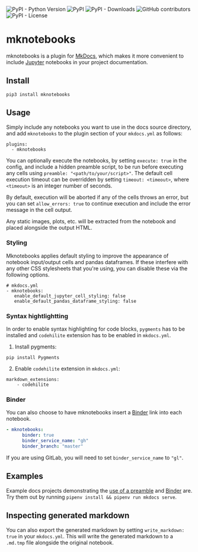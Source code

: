 ![PyPI - Python Version](https://img.shields.io/pypi/pyversions/mknotebooks)
![PyPI](https://img.shields.io/pypi/v/mknotebooks)
![PyPI - Downloads](https://img.shields.io/pypi/dm/mknotebooks)
![GitHub contributors](https://img.shields.io/github/contributors/timvink/mknotebooks)
![PyPI - License](https://img.shields.io/pypi/l/mknotebooks)

# mknotebooks

mknotebooks is a plugin for [MkDocs](https://mkdocs.org), which makes it more convenient to include [Jupyter](https://jupyter.org) notebooks in your project documentation.

## Install

`pip3 install mknotebooks`

## Usage

Simply include any notebooks you want to use in the docs source directory, and add `mknotebooks` to the plugin section of your `mkdocs.yml` as follows:

```
plugins:
  - mknotebooks
```

You can optionally execute the notebooks, by setting `execute: true` in the config, and include a hidden preamble script, to be run before executing any cells using `preamble: "<path/to/your/script>"`. The default cell execution timeout can be overridden by setting `timeout: <timeout>`, where `<timeout>` is an integer number of seconds.

By default, execution will be aborted if any of the cells throws an error, but you can set `allow_errors: true` to continue execution and include the error message in the cell output.

Any static images, plots, etc. will be extracted from the notebook and placed alongside the output HTML.

### Styling

Mknotebooks applies default styling to improve the appearance of notebook input/output cells and pandas dataframes. If these interfere with any other CSS stylesheets that you're using, you can disable these via the following options.

```
# mkdocs.yml
- mknotebooks:
   enable_default_jupyter_cell_styling: false
   enable_default_pandas_dataframe_styling: false
```

### Syntax hightlightting

In order to enable syntax highlighting for code blocks, `pygments` has to be installed and `codehilite` extension has to be enabled in `mkdocs.yml`.

1. Install pygments:

```
pip install Pygments
```

2. Enable `codehilite` extension in `mkdocs.yml`:

```
markdown_extensions:
    - codehilite
```

### Binder

You can also choose to have mknotebooks insert a [Binder](https://mybinder.org) link into each notebook.

``` mkdocs.yml
- mknotebooks:
      binder: true
      binder_service_name: "gh"
      binder_branch: "master"
```

If you are using GitLab, you will need to set `binder_service_name` to `"gl"`.

## Examples

Example docs projects demonstrating the [use of a preamble](examples/execute_with_preamble) and [Binder](examples/binder_logo) are. Try them out by running `pipenv install && pipenv run mkdocs serve`.


## Inspecting generated markdown

You can also export the generated markdown by setting `write_markdown: true` in your `mkdocs.yml`. This will write the generated markdown to a `.md.tmp` file alongside the original notebook.
